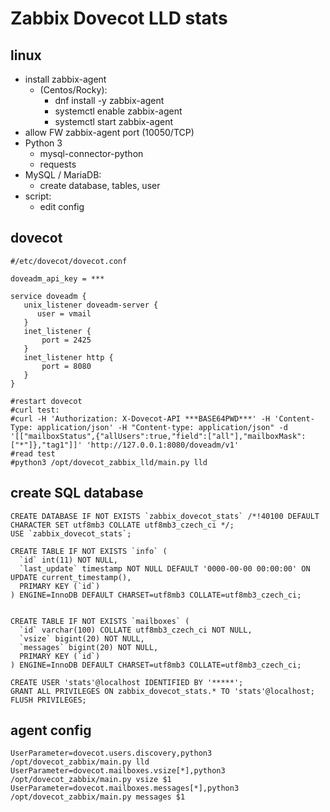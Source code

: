 # Zabbix Dovecot LLD stats

## linux
  * install zabbix-agent
    * (Centos/Rocky):
      * dnf install -y zabbix-agent
      * systemctl enable zabbix-agent
      * systemctl start zabbix-agent
  * allow FW zabbix-agent port (10050/TCP)
  * Python 3
    * mysql-connector-python
    * requests
  * MySQL / MariaDB:
    * create database, tables, user
  * script:
    * edit config 

## dovecot
```
#/etc/dovecot/dovecot.conf

doveadm_api_key = ***

service doveadm {
   unix_listener doveadm-server {
      user = vmail
   }
   inet_listener {
       port = 2425
   }
   inet_listener http {
       port = 8080
   }
}

#restart dovecot
#curl test:
#curl -H 'Authorization: X-Dovecot-API ***BASE64PWD***' -H 'Content-Type: application/json' -H "Content-type: application/json" -d '[["mailboxStatus",{"allUsers":true,"field":["all"],"mailboxMask":["*"]},"tag1"]]' 'http://127.0.0.1:8080/doveadm/v1'
#read test
#python3 /opt/dovecot_zabbix_lld/main.py lld
```

## create SQL database
```
CREATE DATABASE IF NOT EXISTS `zabbix_dovecot_stats` /*!40100 DEFAULT CHARACTER SET utf8mb3 COLLATE utf8mb3_czech_ci */;
USE `zabbix_dovecot_stats`;

CREATE TABLE IF NOT EXISTS `info` (
  `id` int(11) NOT NULL,
  `last_update` timestamp NOT NULL DEFAULT '0000-00-00 00:00:00' ON UPDATE current_timestamp(),
  PRIMARY KEY (`id`)
) ENGINE=InnoDB DEFAULT CHARSET=utf8mb3 COLLATE=utf8mb3_czech_ci;


CREATE TABLE IF NOT EXISTS `mailboxes` (
  `id` varchar(100) COLLATE utf8mb3_czech_ci NOT NULL,
  `vsize` bigint(20) NOT NULL,
  `messages` bigint(20) NOT NULL,
  PRIMARY KEY (`id`)
) ENGINE=InnoDB DEFAULT CHARSET=utf8mb3 COLLATE=utf8mb3_czech_ci;

CREATE USER 'stats'@localhost IDENTIFIED BY '*****';
GRANT ALL PRIVILEGES ON zabbix_dovecot_stats.* TO 'stats'@localhost;
FLUSH PRIVILEGES;
```

## agent config
```
UserParameter=dovecot.users.discovery,python3 /opt/dovecot_zabbix/main.py lld
UserParameter=dovecot.mailboxes.vsize[*],python3 /opt/dovecot_zabbix/main.py vsize $1
UserParameter=dovecot.mailboxes.messages[*],python3 /opt/dovecot_zabbix/main.py messages $1
```